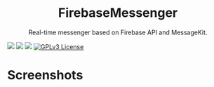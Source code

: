 <h1 align="center">FirebaseMessenger</h1>
<p align="center">Real-time messenger based on Firebase API and MessageKit.</p>

![](https://img.shields.io/badge/platform-iOS-000000?style=flat&logo=apple&logoColor=white)
![](https://img.shields.io/badge/minimum%20OS-iOS%2014-blueviolet?style=flat&logo=apple&logoColor=white)
![](https://img.shields.io/badge/Swift%205.7-FA7343?style=flat&logo=swift&logoColor=white)
[![GPLv3 License](https://img.shields.io/badge/License-GPL%20v3-yellow.svg?style=flat)](https://opensource.org/licenses/)

# Screenshots

<span>
    <img ![1](https://user-images.githubusercontent.com/90601277/222678934-d040545d-78b6-408e-a34f-4b8a6c2bf5be.png) width="160px">
</span>
<span>
    <img ![2](https://user-images.githubusercontent.com/90601277/222678996-96bde1e9-ee6d-46c5-9cbe-71d77cbac265.png) width="160px">
</span>
<span>
    <img ![3](https://user-images.githubusercontent.com/90601277/222679016-3238ab7e-33f0-426d-a837-905206792ace.png) width="160px">
</span>
<span>
    <img ![4](https://user-images.githubusercontent.com/90601277/222679045-74cf4278-55ce-4fbd-8f52-338f83fb2751.png) width="160">
</span>
<span>
    <img ![5](https://user-images.githubusercontent.com/90601277/222679073-e7191f46-15a6-454d-bd29-7bbdf9aa9ad5.png) width="160">
</span>
